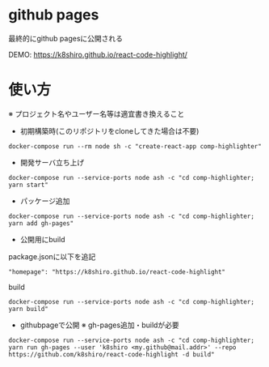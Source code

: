 # github pages

最終的にgithub pagesに公開される

DEMO: https://k8shiro.github.io/react-code-highlight/

# 使い方
※  プロジェクト名やユーザー名等は適宜書き換えること

- 初期構築時(このリポジトリをcloneしてきた場合は不要)

```
docker-compose run --rm node sh -c "create-react-app comp-highlighter"
```

- 開発サーバ立ち上げ

```
docker-compose run --service-ports node ash -c "cd comp-highlighter; yarn start"
```

- パッケージ追加

```
docker-compose run --service-ports node ash -c "cd comp-highlighter; yarn add gh-pages"
```

- 公開用にbuild

package.jsonに以下を追記

```
"homepage": "https://k8shiro.github.io/react-code-highlight"
```

build

```
docker-compose run --service-ports node ash -c "cd comp-highlighter; yarn build"
```

- githubpageで公開
※ gh-pages追加・buildが必要

```
docker-compose run --service-ports node ash -c "cd comp-highlighter; yarn run gh-pages --user 'k8shiro <my.github@mail.addr>' --repo https://github.com/k8shiro/react-code-highlight -d build"
```
